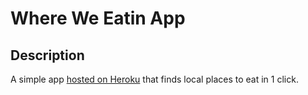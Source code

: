 # Where We Eatin App

## Description

A simple app [hosted on Heroku](https://where-we-eatin.herokuapp.com/) that finds local places to eat in 1 click.

